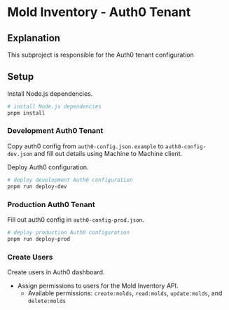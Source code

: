 # Mold Inventory - Auth0 Tenant

## Explanation

This subproject is responsible for the Auth0 tenant configuration

## Setup

Install Node.js dependencies.
```bash
# install Node.js dependencies
pnpm install
```

### Development Auth0 Tenant

Copy auth0 config from `auth0-config.json.example` to `auth0-config-dev.json` and fill out details using Machine to Machine client.

Deploy Auth0 configuration.
```bash
# deploy development Auth0 configuration
pnpm run deploy-dev
```

### Production Auth0 Tenant

Fill out auth0 config in `auth0-config-prod.json`.

```bash
# deploy production Auth0 configuration
pnpm run deploy-prod
```

### Create Users

Create users in Auth0 dashboard.
- Assign permissions to users for the Mold Inventory API.
  - Available permissions: `create:molds`, `read:molds`, `update:molds`, and `delete:molds`
